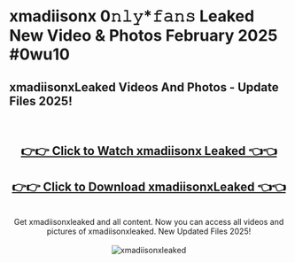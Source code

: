 # xmadiisonx 0𝚗𝚕𝚢*𝚏𝚊𝚗𝚜 Leaked New Video & Photos February 2025 #0wu10

<h2>xmadiisonxLeaked Videos And Photos - Update Files 2025!</h2>
<br>
<div align="center">
<h2><a href="https://mediaupload.pro?title=xmadiisonx&ref=11F" rel="nofollow">👉👉 Click to Watch xmadiisonx Leaked 👈👈</a></h2>
<h2><a href="https://mediaupload.pro?title=xmadiisonx&ref=11F" rel="nofollow">👉👉 Click to Download xmadiisonxLeaked 👈👈</a></h2>
<br>
Get xmadiisonxleaked and all content. Now you can access all videos and pictures of xmadiisonxleaked. New Updated Files 2025!
<br>
<br>
<a href="https://mediaupload.pro?title=xmadiisonx&ref=11F" rel="nofollow" data-target="animated-image.originalLink"><img src="https://i.ibb.co/Gkj2r4b/banner.png" alt="xmadiisonxleaked" style="max-width: 100%; display: inline-block;" data-target="animated-image.originalImage"></a>
</div>
<br>

